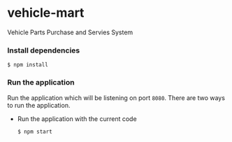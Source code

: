 # vehicle-mart
Vehicle Parts Purchase and Servies System

### Install dependencies

```console
$ npm install
```

### Run the application

Run the application which will be listening on port `8080`. There are two ways to run the application.

- Run the application with the current code

  ```console
  $ npm start
  ```